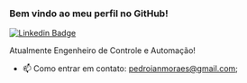 ### Bem vindo ao meu perfil no GitHub!

[![Linkedin Badge](https://img.shields.io/badge/-LinkedIn-0e76a8?style=flat-square&logo=Linkedin&logoColor=white)](https://www.linkedin.com/in/pedro-ian-moraes-288915104/)

Atualmente Engenheiro de Controle e Automação! 

- 📫 Como entrar em contato: pedroianmoraes@gmail.com;

<!--
**PedroIan/PedroIan** is a ✨ _special_ ✨ repository because its `README.md` (this file) appears on your GitHub profile.

Here are some ideas to get you started:

- 🔭 I’m currently working on ...
- 🌱 I’m currently learning ...
- 👯 I’m looking to collaborate on ...
- 🤔 I’m looking for help with ...
- 💬 Ask me about ...
- 📫 How to reach me: ...
- 😄 Pronouns: ...
- ⚡ Fun fact: ...


<p>
  <img height="180em" src="https://github-readme-stats.vercel.app/api?username=PedroIan&show_icons=true&hide_border=true&&count_private=true&include_all_commits=true" />
  <img height="180em" src="https://github-readme-stats.vercel.app/api/top-langs/?username=PedroIan&show_icons=true&hide_border=true&layout=compact&langs_count=8"/>
</p>
-->
